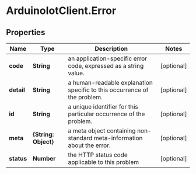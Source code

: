 # ArduinoIotClient.Error

## Properties

Name | Type | Description | Notes
------------ | ------------- | ------------- | -------------
**code** | **String** | an application-specific error code, expressed as a string value. | [optional] 
**detail** | **String** | a human-readable explanation specific to this occurrence of the problem. | [optional] 
**id** | **String** | a unique identifier for this particular occurrence of the problem. | [optional] 
**meta** | **{String: Object}** | a meta object containing non-standard meta-information about the error. | [optional] 
**status** | **Number** | the HTTP status code applicable to this problem | [optional] 


